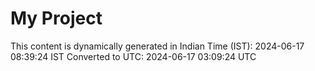# My Project

This content is dynamically generated in Indian Time (IST): 2024-06-17 08:39:24 IST
Converted to UTC: 2024-06-17 03:09:24 UTC
